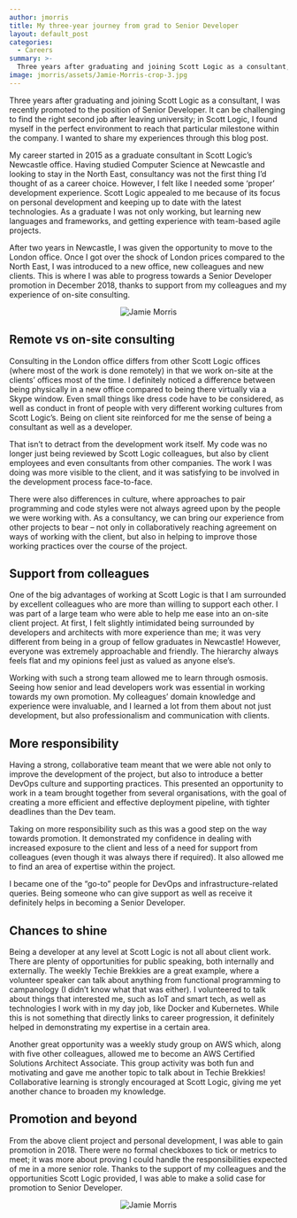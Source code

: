 ```yaml
---
author: jmorris
title: My three-year journey from grad to Senior Developer
layout: default_post
categories:
  - Careers
summary: >-
  Three years after graduating and joining Scott Logic as a consultant, I was recently promoted to the position of Senior Developer. It can be challenging to find the right second job after leaving university; in Scott Logic, I found myself in the perfect environment to reach that particular milestone within the company. I wanted to share my experiences through this blog post.
image: jmorris/assets/Jamie-Morris-crop-3.jpg
---
```


Three years after graduating and joining Scott Logic as a consultant, I was recently promoted to the position of Senior Developer. It can be challenging to find the right second job after leaving university; in Scott Logic, I found myself in the perfect environment to reach that particular milestone within the company. I wanted to share my experiences through this blog post.

My career started in 2015 as a graduate consultant in Scott Logic’s Newcastle office. Having studied Computer Science at Newcastle and looking to stay in the North East, consultancy was not the first thing I’d thought of as a career choice. However, I felt like I needed some ‘proper’ development experience. Scott Logic appealed to me because of its focus on personal development and keeping up to date with the latest technologies. As a graduate I was not only working, but learning new languages and frameworks, and getting experience with team-based agile projects.

After two years in Newcastle, I was given the opportunity to move to the London office. Once I got over the shock of London prices compared to the North East, I was introduced to a new office, new colleagues and new clients. This is where I was able to progress towards a Senior Developer promotion in December 2018, thanks to support from my colleagues and my experience of on-site consulting.

<p style="text-align:center;"><img src="{{site.baseurl}}/jmorris/assets/Jamie-Morris-crop-1.jpg" alt="Jamie Morris"></p>

## Remote vs on-site consulting

Consulting in the London office differs from other Scott Logic offices (where most of the work is done remotely) in that we work on-site at the clients’ offices most of the time. I definitely noticed a difference between being physically in a new office compared to being there virtually via a Skype window. Even small things like dress code have to be considered, as well as conduct in front of people with very different working cultures from Scott Logic’s. Being on client site reinforced for me the sense of being a consultant as well as a developer. 

That isn’t to detract from the development work itself. My code was no longer just being reviewed by Scott Logic colleagues, but also by client employees and even consultants from other companies. The work I was doing was more visible to the client, and it was satisfying to be involved in the development process face-to-face. 

There were also differences in culture, where approaches to pair programming and code styles were not always agreed upon by the people we were working with. As a consultancy, we can bring our experience from other projects to bear – not only in collaboratively reaching agreement on ways of working with the client, but also in helping to improve those working practices over the course of the project.

## Support from colleagues 

One of the big advantages of working at Scott Logic is that I am surrounded by excellent colleagues who are more than willing to support each other. I was part of a large team who were able to help me ease into an on-site client project. At first, I felt slightly intimidated being surrounded by developers and architects with more experience than me; it was very different from being in a group of fellow graduates in Newcastle! However, everyone was extremely approachable and friendly. The hierarchy always feels flat and my opinions feel just as valued as anyone else’s.

Working with such a strong team allowed me to learn through osmosis. Seeing how senior and lead developers work was essential in working towards my own promotion. My colleagues’ domain knowledge and experience were invaluable, and I learned a lot from them about not just development, but also professionalism and communication with clients. 

## More responsibility

Having a strong, collaborative team meant that we were able not only to improve the development of the project, but also to introduce a better DevOps culture and supporting practices. This presented an opportunity to work in a team brought together from several organisations, with the goal of creating a more efficient and effective deployment pipeline, with tighter deadlines than the Dev team.

Taking on more responsibility such as this was a good step on the way towards promotion. It demonstrated my confidence in dealing with increased exposure to the client and less of a need for support from colleagues (even though it was always there if required). It also allowed me to find an area of expertise within the project.

I became one of the “go-to” people for DevOps and infrastructure-related queries. Being someone who can give support as well as receive it definitely helps in becoming a Senior Developer.

## Chances to shine

Being a developer at any level at Scott Logic is not all about client work. There are plenty of opportunities for public speaking, both internally and externally. The weekly Techie Brekkies are a great example, where a volunteer speaker can talk about anything from functional programming to campanology (I didn’t know what that was either). I volunteered to talk about things that interested me, such as IoT and smart tech, as well as technologies I work with in my day job, like Docker and Kubernetes. While this is not something that directly links to career progression, it definitely helped in demonstrating my expertise in a certain area.

Another great opportunity was a weekly study group on AWS which, along with five other colleagues, allowed me to become an AWS Certified Solutions Architect Associate. This group activity was both fun and motivating and gave me another topic to talk about in Techie Brekkies! Collaborative learning is strongly encouraged at Scott Logic, giving me yet another chance to broaden my knowledge.

## Promotion and beyond

From the above client project and personal development, I was able to gain promotion in 2018. There were no formal checkboxes to tick or metrics to meet; it was more about proving I could handle the responsibilities expected of me in a more senior role. Thanks to the support of my colleagues and the opportunities Scott Logic provided, I was able to make a solid case for promotion to Senior Developer.
<p style="text-align:center;"><img src="{{site.baseurl}}/jmorris/assets/Jamie-Morris-crop-3.jpg" alt="Jamie Morris"></p>
